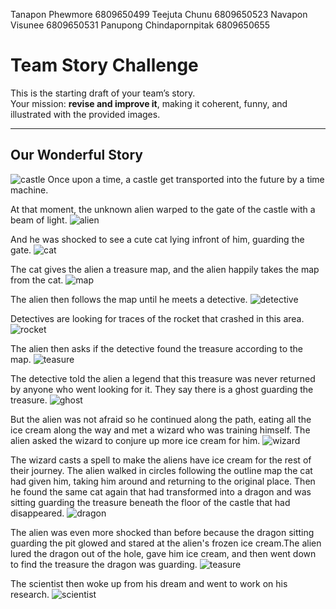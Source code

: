 Tanapon Phewmore 6809650499
Teejuta Chunu 6809650523
Navapon Visunee 6809650531
Panupong Chindapornpitak 6809650655

# Team Story Challenge

This is the starting draft of your team’s story.  
Your mission: **revise and improve it**, making it coherent, funny, and illustrated with the provided images.

---

## Our Wonderful Story

![castle](./img/castle.png)
Once upon a time, a castle get transported into the future by a time machine.

At that moment, the unknown alien warped to the gate of the castle with a beam of light.
![alien](./img/alien.png)

And he was shocked to see a cute cat lying infront of him, guarding the gate.
![cat](./img/cat.png)

The cat gives the alien a treasure map, and the alien happily takes the map from the cat. 
![map](./img/map.png)

The alien then follows the map until he meets a detective.
![detective](./img/detective.png)

Detectives are looking for traces of the rocket that crashed in this area.
![rocket](./img/rocket.png)

The alien then asks if the detective found the treasure according to the map.
![teasure](./img/treasure_large.png)

The detective told the alien a legend that this treasure was never returned by anyone who went looking for it.
They say there is a ghost guarding the treasure.
![ghost](./img/ghost.png)

But the alien was not afraid so he continued along the path, eating all the ice cream along the way and met a wizard who was training himself. The alien asked the wizard to conjure up more ice cream for him.
![wizard](./img/wizard.png)

The wizard casts a spell to make the aliens have ice cream for the rest of their journey. The alien walked in circles following the outline map the cat had given him, taking him around and returning to the original place.
Then he found the same cat again that had transformed into a dragon and was sitting guarding the treasure beneath the floor of the castle that had disappeared.
![dragon](./img/dragon.png)

The alien was even more shocked than before because the dragon sitting guarding the pit glowed and stared at the alien's frozen ice cream.The alien lured the dragon out of the hole, gave him ice cream, and then went down to find the treasure the dragon was guarding.
![teasure](./img/treasure_open.png)

The scientist then woke up from his dream and went to work on his research.
![scientist](./img/scientist.png)